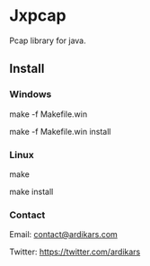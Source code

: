 # Jxpcap
Pcap library for java.


## Install


### Windows

make -f Makefile.win

make -f Makefile.win install


### Linux
make

make install


### Contact
Email: contact@ardikars.com

Twitter: https://twitter.com/ardikars